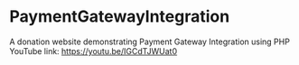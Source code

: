 # PaymentGatewayIntegration
A donation website demonstrating Payment Gateway Integration using PHP 
YouTube link: https://youtu.be/IGCdTJWUat0
